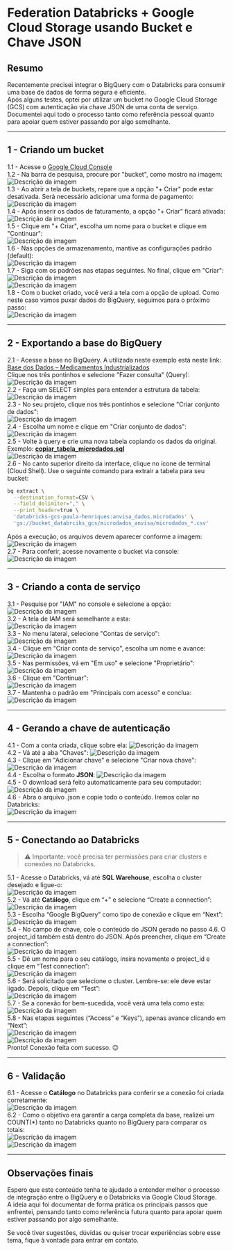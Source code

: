 # Federation Databricks + Google Cloud Storage usando Bucket e Chave JSON

## Resumo

Recentemente precisei integrar o BigQuery com o Databricks para consumir uma base de dados de forma segura e eficiente.  
Após alguns testes, optei por utilizar um bucket no Google Cloud Storage (GCS) com autenticação via chave JSON de uma conta de serviço.  
Documentei aqui todo o processo tanto como referência pessoal quanto para apoiar quem estiver passando por algo semelhante.

---

## 1 - Criando um bucket

1.1 - Acesse o [Google Cloud Console](https://console.cloud.google.com/?hl=pt-br)  
1.2 - Na barra de pesquisa, procure por "bucket", como mostro na imagem:  
![Descrição da imagem](imagens/img1.png)  
1.3 - Ao abrir a tela de buckets, repare que a opção "+ Criar" pode estar desativada. Será necessário adicionar uma forma de pagamento:  
![Descrição da imagem](imagens/img2.png)  
1.4 - Após inserir os dados de faturamento, a opção "+ Criar" ficará ativada:  
![Descrição da imagem](imagens/img3.png)  
1.5 - Clique em "+ Criar", escolha um nome para o bucket e clique em "Continuar":  
![Descrição da imagem](imagens/img4.png)  
1.6 - Nas opções de armazenamento, mantive as configurações padrão (default):  
![Descrição da imagem](imagens/img5.png)  
1.7 - Siga com os padrões nas etapas seguintes. No final, clique em "Criar":  
![Descrição da imagem](imagens/img6.png)  
![Descrição da imagem](imagens/img7.png)  
1.8 - Com o bucket criado, você verá a tela com a opção de upload. Como neste caso vamos puxar dados do BigQuery, seguimos para o próximo passo:  
![Descrição da imagem](imagens/img8.png)

---

## 2 - Exportando a base do BigQuery

2.1 - Acesse a base no BigQuery. A utilizada neste exemplo está neste link: [Base dos Dados – Medicamentos Industrializados](https://basedosdados.org/dataset/bd52ab08-9980-4831-a88c-a1ac5226ef27?table=26d8e34b-731c-4852-a838-f3f6409a07f6)  
Clique nos três pontinhos e selecione "Fazer consulta" (Query):  
![Descrição da imagem](imagens/img9.png)  
2.2 - Faça um SELECT simples para entender a estrutura da tabela:  
![Descrição da imagem](imagens/img10.png)  
2.3 - No seu projeto, clique nos três pontinhos e selecione "Criar conjunto de dados":  
![Descrição da imagem](imagens/img12.png)  
2.4 - Escolha um nome e clique em "Criar conjunto de dados":  
![Descrição da imagem](imagens/img13.png)  
2.5 - Volte à query e crie uma nova tabela copiando os dados da original. Exemplo: [**copiar_tabela_microdados.sql**](copy_microdata_table.sql)  
![Descrição da imagem](imagens/img14.png)  
2.6 - No canto superior direito da interface, clique no ícone de terminal (Cloud Shell). Use o seguinte comando para extrair a tabela para seu bucket:

```bash
bq extract \
  --destination_format=CSV \
  --field_delimiter="," \
  --print_header=true \
  'databricks-gcs-paula-henriques:anvisa_dados.microdados' \
  'gs://bucket_databrciks_gcs/microdados_anvisa/microdados_*.csv'
```


Após a execução, os arquivos devem aparecer conforme a imagem:  
![Descrição da imagem](imagens/img15.png)  
2.7 - Para conferir, acesse novamente o bucket via console:  
![Descrição da imagem](imagens/img16.png)

---

## 3 - Criando a conta de serviço

3.1 - Pesquise por "IAM" no console e selecione a opção:  
![Descrição da imagem](imagens/img21.png)  
3.2 - A tela de IAM será semelhante a esta:  
![Descrição da imagem](imagens/img22.png)  
3.3 - No menu lateral, selecione "Contas de serviço":  
![Descrição da imagem](imagens/img23.png)  
3.4 - Clique em "Criar conta de serviço", escolha um nome e avance:  
![Descrição da imagem](imagens/img24.png)  
3.5 - Nas permissões, vá em "Em uso" e selecione "Proprietário":  
![Descrição da imagem](imagens/img25.png)  
3.6 - Clique em "Continuar":  
![Descrição da imagem](imagens/img26.png)  
3.7 - Mantenha o padrão em "Principais com acesso" e conclua:
![Descrição da imagem](imagens/img27.png)

---

## 4 - Gerando a chave de autenticação

4.1 - Com a conta criada, clique sobre ela:
![Descrição da imagem](imagens/img28.png)  
4.2 - Vá até a aba "Chaves":
![Descrição da imagem](imagens/img29.png)  
4.3 - Clique em "Adicionar chave" e selecione "Criar nova chave":  
![Descrição da imagem](imagens/img31.png)  
4.4 - Escolha o formato **JSON**:
![Descrição da imagem](imagens/img32.png)  
4.5 - O download será feito automaticamente para seu computador:  
![Descrição da imagem](imagens/img33.png)  
4.6 - Abra o arquivo .json e copie todo o conteúdo. Iremos colar no Databricks:  
![Descrição da imagem](imagens/img34.png)

---

## 5 - Conectando ao Databricks

> ⚠️ Importante: você precisa ter permissões para criar clusters e conexões no Databricks.

5.1 - Acesse o Databricks, vá até **SQL Warehouse**, escolha o cluster desejado e ligue-o:  
![Descrição da imagem](imagens/img17.png)  
5.2 - Vá até **Catálogo**, clique em “+” e selecione “Create a connection”:  
![Descrição da imagem](imagens/img19.png)  
5.3 - Escolha “Google BigQuery” como tipo de conexão e clique em “Next”: 
![Descrição da imagem](imagens/img20.png)  
5.4 - No campo de chave, cole o conteúdo do JSON gerado no passo 4.6. O project_id também está dentro do JSON. Após preencher, clique em “Create a connection”:  
![Descrição da imagem](imagens/img35.png)  
5.5 - Dê um nome para o seu catálogo, insira novamente o project_id e clique em “Test connection”:  
![Descrição da imagem](imagens/img36.png)  
5.6 - Será solicitado que selecione o cluster. Lembre-se: ele deve estar ligado. Depois, clique em “Test”:  
![Descrição da imagem](imagens/img37.png)  
5.7 - Se a conexão for bem-sucedida, você verá uma tela como esta:  
![Descrição da imagem](imagens/img38.png)  
5.8 - Nas etapas seguintes (“Access” e “Keys”), apenas avance clicando em “Next”:  
![Descrição da imagem](imagens/img39.png)  
![Descrição da imagem](imagens/img40.png)  
Pronto! Conexão feita com sucesso. 😉

---

## 6 - Validação

6.1 - Acesse o **Catálogo** no Databricks para conferir se a conexão foi criada corretamente:  
![Descrição da imagem](imagens/img41.png)  
6.2 - Como o objetivo era garantir a carga completa da base, realizei um COUNT(*) tanto no Databricks quanto no BigQuery para comparar os totais:  
![Descrição da imagem](imagens/img42.png)  
![Descrição da imagem](imagens/img43.png)

---

## Observações finais

Espero que este conteúdo tenha te ajudado a entender melhor o processo de integração entre o BigQuery e o Databricks via Google Cloud Storage.  
A ideia aqui foi documentar de forma prática os principais passos que enfrentei, pensando tanto como referência futura quanto para apoiar quem estiver passando por algo semelhante.

Se você tiver sugestões, dúvidas ou quiser trocar experiências sobre esse tema, fique à vontade para entrar em contato.
